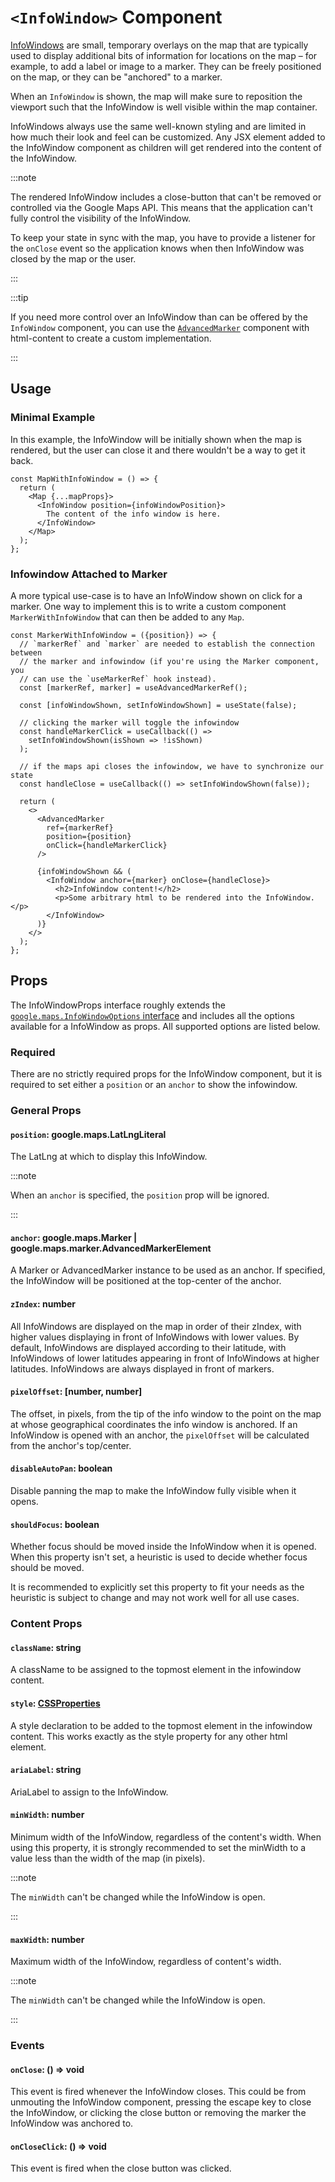 # `<InfoWindow>` Component

[InfoWindows][gmp-infowindow] are small, temporary overlays on the map that
are typically used to display additional bits of information for locations on
the map – for example, to add a label or image to a marker. They can be
freely positioned on the map, or they can be "anchored" to a marker.

When an `InfoWindow` is shown, the map will make sure to reposition the viewport
such that the InfoWindow is well visible within the map container.

InfoWindows always use the same well-known styling and are limited in how much
their look and feel can be customized. Any JSX element added to the
InfoWindow component as children will get rendered into the content of the 
InfoWindow.

:::note

The rendered InfoWindow includes a close-button that can't be removed or
controlled via the Google Maps API. This means that the application can't
fully control the visibility of the InfoWindow.

To keep your state in sync with the map, you have to provide a listener for the 
`onClose` event so the application knows when then InfoWindow was closed by 
the map or the user.

:::

:::tip

If you need more control over an InfoWindow than can be offered by the
`InfoWindow` component, you can use the [`AdvancedMarker`](./advanced-marker.md)
component with html-content to create a custom implementation.

:::

## Usage

### Minimal Example

In this example, the InfoWindow will be initially shown when the map is
rendered, but the user can close it and there wouldn't be a way to get it back.

```tsx
const MapWithInfoWindow = () => {
  return (
    <Map {...mapProps}>
      <InfoWindow position={infoWindowPosition}>
        The content of the info window is here.
      </InfoWindow>
    </Map>
  );
};
```

### Infowindow Attached to Marker

A more typical use-case is to have an InfoWindow shown on click for a marker.
One way to implement this is to write a custom component
`MarkerWithInfoWindow` that can then be added to any `Map`.

```tsx
const MarkerWithInfoWindow = ({position}) => {
  // `markerRef` and `marker` are needed to establish the connection between
  // the marker and infowindow (if you're using the Marker component, you
  // can use the `useMarkerRef` hook instead).
  const [markerRef, marker] = useAdvancedMarkerRef();

  const [infoWindowShown, setInfoWindowShown] = useState(false);

  // clicking the marker will toggle the infowindow
  const handleMarkerClick = useCallback(() =>
    setInfoWindowShown(isShown => !isShown)
  );

  // if the maps api closes the infowindow, we have to synchronize our state
  const handleClose = useCallback(() => setInfoWindowShown(false));

  return (
    <>
      <AdvancedMarker
        ref={markerRef}
        position={position}
        onClick={handleMarkerClick}
      />

      {infoWindowShown && (
        <InfoWindow anchor={marker} onClose={handleClose}>
          <h2>InfoWindow content!</h2>
          <p>Some arbitrary html to be rendered into the InfoWindow.</p>
        </InfoWindow>
      )}
    </>
  );
};
```

## Props

The InfoWindowProps interface roughly extends the [`google.maps.InfoWindowOptions`
interface][gmp-infowindow-options] and includes all the options available for a
InfoWindow as props. All supported options are listed below.

### Required

There are no strictly required props for the InfoWindow component, but it is
required to set either a `position` or an `anchor` to show the infowindow.

### General Props

#### `position`: google.maps.LatLngLiteral

The LatLng at which to display this InfoWindow.

:::note

When an `anchor` is specified, the `position` prop will be ignored.

:::

#### `anchor`: google.maps.Marker | google.maps.marker.AdvancedMarkerElement

A Marker or AdvancedMarker instance to be used as an anchor. If specified, the
InfoWindow will be positioned at the top-center of the anchor.

#### `zIndex`: number

All InfoWindows are displayed on the map in order of their zIndex, with
higher values displaying in front of InfoWindows with lower values. By
default, InfoWindows are displayed according to their latitude, with
InfoWindows of lower latitudes appearing in front of InfoWindows at higher
latitudes. InfoWindows are always displayed in front of markers.

#### `pixelOffset`: [number, number]

The offset, in pixels, from the tip of the info window to the point on the
map at whose geographical coordinates the info window is anchored.
If an InfoWindow is opened with an anchor, the `pixelOffset` will be
calculated from the anchor's top/center.

#### `disableAutoPan`: boolean

Disable panning the map to make the InfoWindow fully visible when it opens.

#### `shouldFocus`: boolean

Whether focus should be moved inside the InfoWindow when it is opened. When
this property isn't set, a heuristic is used to decide whether focus should
be moved.

It is recommended to explicitly set this property to fit your needs as the
heuristic is subject to change and may not work well for all use cases.

### Content Props

#### `className`: string

A className to be assigned to the topmost element in the infowindow content.

#### `style`: [CSSProperties][react-dev-styling]

A style declaration to be added to the topmost element in the infowindow
content. This works exactly as the style property for any other
html element.

#### `ariaLabel`: string

AriaLabel to assign to the InfoWindow.

#### `minWidth`: number

Minimum width of the InfoWindow, regardless of the content's width. When
using this property, it is strongly recommended to set the minWidth to a
value less than the width of the map (in pixels).

:::note

The `minWidth` can't be changed while the InfoWindow is open.

:::

#### `maxWidth`: number

Maximum width of the InfoWindow, regardless of content's width.

:::note

The `minWidth` can't be changed while the InfoWindow is open.

:::

### Events

#### `onClose`: () => void

This event is fired whenever the InfoWindow closes. This could be from
unmouting the InfoWindow component, pressing the escape key to close the
InfoWindow, or clicking the close button or removing the marker the
InfoWindow was anchored to.

#### `onCloseClick`: () => void

This event is fired when the close button was clicked.

[gmp-infowindow]: https://developers.google.com/maps/documentation/javascript/infowindows
[gmp-infowindow-options]: https://developers.google.com/maps/documentation/javascript/reference/info-window#InfoWindowOptions
[react-dev-styling]: https://react.dev/reference/react-dom/components/common#applying-css-styles
